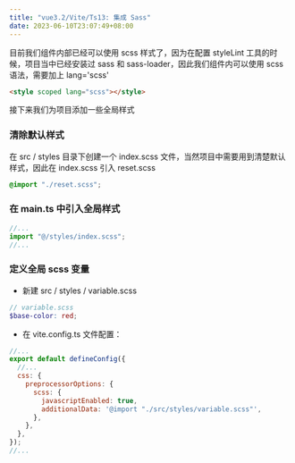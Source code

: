 ```yaml
---
title: "vue3.2/Vite/Ts13: 集成 Sass"
date: 2023-06-10T23:07:49+08:00
---
```


目前我们组件内部已经可以使用 scss 样式了，因为在配置 styleLint 工具的时候，项目当中已经安装过 sass 和 sass-loader，因此我们组件内可以使用 scss 语法，需要加上 lang='scss'

```html
<style scoped lang="scss"></style>
```

接下来我们为项目添加一些全局样式

### 清除默认样式

在 src / styles 目录下创建一个 index.scss 文件，当然项目中需要用到清楚默认样式，因此在 index.scss 引入 reset.scss

```scss
@import "./reset.scss";
```

### 在 main.ts 中引入全局样式

```js
//...
import "@/styles/index.scss";
//...
```

### 定义全局 scss 变量

- 新建 src / styles / variable.scss

```scss
// variable.scss
$base-color: red;
```

- 在 vite.config.ts 文件配置：

```js
//...
export default defineConfig({
  //...
  css: {
    preprocessorOptions: {
      scss: {
        javascriptEnabled: true,
        additionalData: '@import "./src/styles/variable.scss"',
      },
    },
  },
});
//...
```
